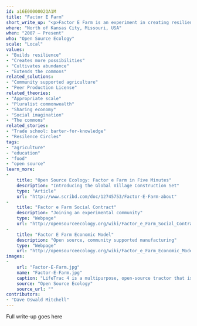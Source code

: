 ```yaml
---
id: a16E0000002QA1M
title: "Factor E Farm"
short_write_up: "<p>Factor E Farm is an experiment in creating resilient communities through open-source design. Located in rural Missouri, Factor E Farm serves as the hub of a dispersed network of farmers, engineers, architects and supporters that is working to develop the Global Village Construction Set, which developers describe as “an open technological platform that allows for the easy fabrication of the fifty different industrial machines that it takes to build a small civilization with modern comforts.” The goal is to produce these machines at the cost of materials in zero waste, self-replicating “micro-factories.” The project is volunteer-driven, fully open source, and prioritizes cradle-to-cradle construction.</p>"
where: "North of Kansas City, Missouri, USA"
when: "2007 — Present"
who: "Open Source Ecology"
scale: "Local"
values:
- "Builds resilience"
- "Creates more possibilities"
- "Cultivates abundance"
- "Extends the commons"
related_solutions:
- "Community supported agriculture"
- "Peer Production License"
related_theories:
- "Appropriate scale"
- "Pluralist commonwealth"
- "Sharing economy"
- "Social imagination"
- "The commons"
related_stories:
- "Trade school: barter-for-knowledge"
- "Resilence Circles"
tags:
- "agriculture"
- "education"
- "food"
- "open source"
learn_more:
-
    title: "Open Source Ecology: Factor e Farm in Five Minutes"
    description: "Introducing the Global Village Construction Set"
    type: "Article"
    url: "http://www.scribd.com/doc/12745753/Factor-E-Farm-about"
-
    title: "Factor e Farm Social Contract"
    description: "Joining an experimental community"
    type: "Webpage"
    url: "http://opensourceecology.org/wiki/Factor_e_Farm_Social_Contract_v1.0 "
-
    title: "Factor E Farm Economic Model"
    description: "Open source, community supported manufacturing"
    type: "Webpage"
    url: "http://opensourceecology.org/wiki/Factor_e_Farm_Economic_Model"
images:
-
    url: "Factor-E-Farm.jpg"
    name: "Factor-E-Farm.jpg"
    caption: "LifeTrac 4 is a multipurpose, open-source tractor that is designed and built with a focus on a lifetime of usage and ease of repair."
    source: "Open Source Ecology"
    source_url: ""
contributors:
- "Dave Oswald Mitchell"
---
```

Full write-up goes here
